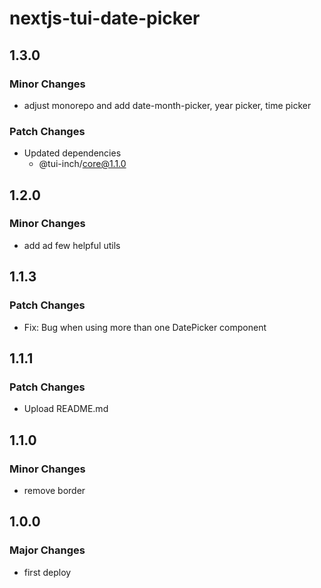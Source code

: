 # nextjs-tui-date-picker

## 1.3.0

### Minor Changes

- adjust monorepo and add date-month-picker, year picker, time picker

### Patch Changes

- Updated dependencies
  - @tui-inch/core@1.1.0

## 1.2.0

### Minor Changes

- add ad few helpful utils

## 1.1.3

### Patch Changes

- Fix: Bug when using more than one DatePicker component

## 1.1.1

### Patch Changes

- Upload README.md

## 1.1.0

### Minor Changes

- remove border

## 1.0.0

### Major Changes

- first deploy
